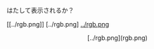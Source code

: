 はたして表示されるか？

[[../rgb.png]]
[../rgb.png]
[../rgb.png](rgb.png)

<center> [../rgb.png](rgb.png) </center>
